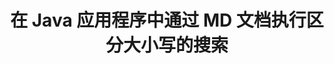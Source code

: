 ---
############################# Static ############################
layout: "auto-gen-gist"
draft: false
path: "zh/search/java/case-sensitive/md/"
otherformats: PDF DOC DOT DOCX DOCM DOTX DOTM TXT ODT OTT RTF XLS XLT XLSX XLSM XLSB XLTX XLTM XLA XLAM ODS OTS CSV TSV XML PPT PPS POT PPTX PPTM POTX POTM PPSX PPSM ODP PST OST EML EMLX MSG ONE ZIP MHTML CHM EPUB  FB2 

############################# Head ############################
head_title: "Java API 在 MD 文档中执行区分大小写的文本搜索"
head_description: "GroupDocs.Search Java API 使程序员能够通过 Java 执行区分大小写的文本搜索并发现 MD 文档中单词的确切结构。"

############################# Header ############################
title: "在 Java 应用程序中通过 MD 文档执行区分大小写的搜索"
description: "GroupDocs.Search Java API 允许软件开发人员在 Java 应用程序中通过各种文档类型（如 PDF、HTML、DOCX、PPTX、XLSX 等）应用区分大小写的文本搜索。"

######################### Download Button #######################
button:
    enable: true

############################# About ############################
about:
    enable: true
    title: "如何在 Java 应用程序中执行区分大小写的搜索？"
    content: |
      区分大小写是一种非常有用的搜索技术，它描述了程序在网络、数据库或文档搜索中区分大写（大写）和小写（小写）字母的能力。请务必记住，默认情况下搜索引擎不区分大小写，这意味着搜索单词 Computer 将给出具有键名的片段或包含单词 Computer 和 computer 的文本。假设我们需要将搜索结果缩小到带有大写字母“Computer”的搜索结果，这意味着我们需要区分大小写的搜索。 GroupDocs.Search for Java 是一个有效的文档搜索和索引 API，它使软件开发人员能够开发可以完成对一些最流行的文档类型（如 PDF、HTML、Outlook 电子邮件、Microsoft Office Word、Excel 工作表）的文本搜索和索引的应用程序， PowerPoint 演示文稿、Outlook MSG、PST 等等。此外，它可以识别以与您的键盘布局不匹配的语言编写的搜索查询。

############################# content ############################
steps:
    enable: true
    block:
    - title_left: "通过 Java 在 MD 文档中进行区分大小写的搜索"
      content_left: |
       GroupDocs.Search Java API 结合了对基本和高级搜索功能的完整支持，允许软件开发人员在其 Java 应用程序中进行区分大小写的搜索，只需几行代码。
       
       下面的 Java 代码示例展示了如何通过仅几行代码在 MD 文件中的文本中进行查询来实现区分大小写的搜索。

      title_right: "在 MD 文件中执行区分大小写的搜索"
      content_right: |
         * 确定索引文件夹和文档文件夹的路径。
         * 通过调用 [Index](https://apireference.groupdocs.com/search/java/com.groupdocs.search/Index#Index(java.lang.String)) 类的实例在指定文件夹中创建索引
         * 通过调用 [Add](https://apireference.groupdocs.com/search/net/groupdocs.search.index/add/methods/1) 类的实例从指定文件夹索引文档
         * 启动 [SearchOptions](https://apireference.groupdocs.com/search/net/groupdocs.search.options/searchoptions) 类的新实例
         * 通过调用 [UseCaseSensitiveSearch](https://apireference.groupdocs.com/search/net/groupdocs.search.options/searchoptions/properties/usecasesensitivesearch) 方法启用区分大小写的搜索选项
         * 定义搜索查询并开始搜索
         
        
      gisthash: "f5cba2431bcb82d746d2a002b1947d21"
      gistfile: "case-sensitive_in_text_queries_java.java"

    - title_left: "通过 Java 以对象形式进行区分大小写的搜索"
      content_left: |
        GroupDocs.Search Java 使软件开发人员能够在他们自己的应用程序中包含各种文档格式的搜索功能。 以下 Java 代码示例演示了如何通过 MD 文档对对象形式的查询执行区分大小写的搜索。

      title_right: "在 MD 文档中应用区分大小写的搜索"
      content_right: |
        * 确定索引文件夹和文档文件夹的路径。
        * 通过调用 [Index](https://apireference.groupdocs.com/search/java/com.groupdocs.search/Index#Index(java.lang.String)) 类的实例在指定文件夹中创建索引
        * 通过调用 [Add](https://apireference.groupdocs.com/search/net/groupdocs.search.index/add/methods/1) 类的实例从指定文件夹索引文档
        * 启动 [SearchOptions](https://apireference.groupdocs.com/search/net/groupdocs.search.options/searchoptions) 类的新实例
        * 通过调用 [UseCaseSensitiveSearch](https://apireference.groupdocs.com/search/net/groupdocs.search.options/searchoptions/properties/usecasesensitivesearch) 方法启用区分大小写的搜索选项
        * 通过调用 [createWordQuery](https://apireference.groupdocs.com/search/java/com.groupdocs.search/SearchQuery#createWordQuery(java.lang.String)) 方法在对象中创建搜索查询
        * 定义搜索查询并开始搜索
     
      gisthash: "9e2aee884e199033f89c2c21cde108b7"
      gistfile: "case-sensitive_search_in_object_form_java.java"

    - title_left: "系统要求"
      content_left: |
       所有主要平台和操作系统都支持 GroupDocs.Search for Java。 如需完整的系统要求指南，请在执行以下代码之前访问 [系统要求](https://docs.groupdocs.com/search/java/system-requirements/)，请确保您已安装以下先决条件 系统：
        * 操作系统：Microsoft Windows、Linux、MacOS
        * Java 版本支持：J2SE 7.0 (1.7)、J2SE 8.0 (1.8) 或以上
        * 获取最新版本的 GroupDocs.Search for Java APIs from GroupDocs [Repository](https://repository.groupdocs.com/repo/com/groupdocs/groupdocs-search/)
        
      title_right: "为什么使用 GroupDocs.Search"
      content_right: |
        * 在内存和磁盘上创建搜索索引。
        * 从文件、流或结构索引的能力。
        *受密码保护的文档索引支持。
        * 支持合并多个索引。
        * 在搜索索引期间过滤文档。
        * 搜索期间的拼写检查支持。
        * 完全支持混合字符
        * 将不同类型的搜索组合到一个搜索查询中。
        * 简单的单词和正则表达式搜索支持
        * 完全支持搜索查询中的别名替换。

demos:
    enable: true
        

more_formats:
    enable: true


back_to_top:
    enable: true
---